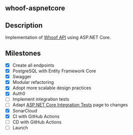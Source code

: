 whoof-aspnetcore
---

## Description

Implementation of [Whoof API](https://gui.rdnz.dev/_/labs/whoof-api) using ASP.NET Core.

## Milestones

- [x] Create all endpoints
- [x] PostgreSQL with Entity Framework Core
- [x] Swagger
- [x] Modular refactoring
- [x] Adopt more scalable design practices
- [x] Auth0
- [ ] Implement integration tests
- [ ] Adapt [ASP.NET Core Integration Tests](https://gui.rdnz.dev/_/.net-engineering/asp.net-core-integration-tests) page to changes
- [x] SonarCloud
- [x] CI with GitHub Actions
- [ ] CD with GitHub Actions
- [ ] Launch